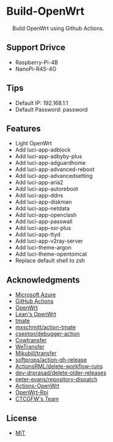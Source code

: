 # Build-OpenWrt

&nbsp;&nbsp;&nbsp;&nbsp;Build OpenWrt using Github Actions.

## Support Drivce

- Raspberry-Pi-4B
- NanoPi-R4S-4G

## Tips

- Default IP: 192.168.1.1
- Default Password: password

## Features

- Light OpenWrt
- Add luci-app-adblock
- Add luci-app-adbyby-plus
- Add luci-app-adguardhome
- Add luci-app-advanced-reboot
- Add luci-app-advancedsetting
- Add luci-app-aria2
- Add luci-app-autoreboot
- Add luci-app-ddns
- Add luci-app-diskman
- Add luci-app-netdata
- Add luci-app-openclash
- Add luci-app-passwall
- Add luci-app-ssr-plus
- Add luci-app-ttyd
- Add luci-app-v2ray-server
- Add luci-theme-argon
- Add luci-theme-opentomcat
- Replace default shell to zsh

## Acknowledgments

- [Microsoft Azure](https://azure.microsoft.com)
- [GitHub Actions](https://github.com/features/actions)
- [OpenWrt](https://github.com/openwrt/openwrt)
- [Lean's OpenWrt](https://github.com/coolsnowwolf/lede)
- [tmate](https://github.com/tmate-io/tmate)
- [mxschmitt/action-tmate](https://github.com/mxschmitt/action-tmate)
- [csexton/debugger-action](https://github.com/csexton/debugger-action)
- [Cowtransfer](https://cowtransfer.com)
- [WeTransfer](https://wetransfer.com/)
- [Mikubill/transfer](https://github.com/Mikubill/transfer)
- [softprops/action-gh-release](https://github.com/softprops/action-gh-release)
- [ActionsRML/delete-workflow-runs](https://github.com/ActionsRML/delete-workflow-runs)
- [dev-drprasad/delete-older-releases](https://github.com/dev-drprasad/delete-older-releases)
- [peter-evans/repository-dispatch](https://github.com/peter-evans/repository-dispatch)
- [Actions-OpenWrt](https://github.com/P3TERX/Actions-OpenWrt.git)
- [OpenWrt-Rpi](https://github.com/SuLingGG/OpenWrt-Rpi.git)
- [CTCGFW's Team](https://github.com/project-openwrt)

## License

- [MIT](https://github.com/P3TERX/Actions-OpenWrt/blob/main/LICENSE)
